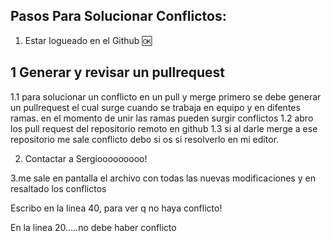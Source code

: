 ## Pasos Para Solucionar Conflictos:

1. Estar logueado en el Github 🆗
## 1 Generar y revisar un pullrequest
1.1 para solucionar un conflicto en un pull y merge primero se debe generar un pullrequest el cual
surge cuando se trabaja en equipo y en difentes ramas. en el momento de unir las ramas pueden 
surgir conflictos
1.2 abro los pull request del repositorio remoto en github
1.3 si al darle merge a ese repositorio me sale conflicto debo si os si resolverlo en mi editor.


2. Contactar a Sergiooooooooo!

3.me sale en pantalla el archivo con todas las nuevas modificaciones y en resaltado los conflictos



























Escribo en la linea 40, para ver q no haya conflicto!

En la linea 20.....no debe haber conflicto

